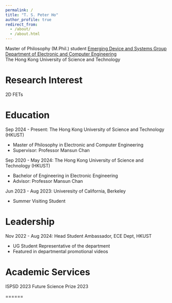 ```yaml
---
permalink: /
title: "T. S. Peter Ho"
author_profile: true
redirect_from: 
  - /about/
  - /about.html
---
```


Master of Philosophy (M.Phil.) student
[Emerging Device and Systems Group](https://device.hkust.edu.hk/)  
[Department of Electronic and Computer Engineering](https://ece.hkust.edu.hk/)       
The Hong Kong University of Science and Technology     

Research Interest
======
2D FETs 

Education
======
Sep 2024 - Present: The Hong Kong University of Science and Technology (HKUST)

* Master of Philosophy in Electronic and Computer Engineering
* Supervisor: Professor Mansun Chan

Sep 2020 - May 2024: The Hong Kong University of Science and Technology (HKUST)

* Bachelor of Engineering in Electronic Engineering
* Advisor: Professor Mansun Chan

Jun 2023 - Aug 2023: Univeresity of California, Berkeley 

 * Summer Visiting Student

Leadership
=====
Nov 2022 - Aug 2024: Head Student Ambassador, ECE Dept, HKUST 
 * UG Student Representative of the department 
 * Featured in departmental promotional videos
   
Academic Services
======
ISPSD 2023
Future Science Prize 2023

======
<br/><br/>
<script type="text/javascript" id="clstr_globe" src="//clustrmaps.com/globe.js?d=BBbc9rH8mbSy1JtGxE7TXFw4l3alzPbcIcVwQep6GoY"></script>
